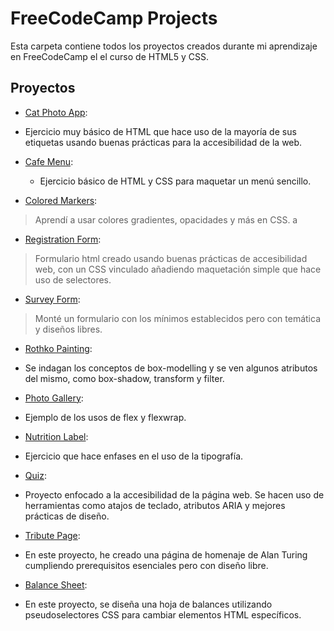 # FreeCodeCamp Projects

Esta carpeta contiene todos los proyectos creados durante mi aprendizaje en FreeCodeCamp el el curso de HTML5 y CSS.

## Proyectos

- [Cat Photo App](01.cat-photo-app):
 * Ejercicio muy básico de HTML que hace uso de la mayoría de sus etiquetas usando buenas prácticas para la accesibilidad de la web.

- [Cafe Menu](02.cafe-menu):
    - Ejercicio básico de HTML y CSS para maquetar un menú sencillo.

- [Colored Markers](03.colored-markers):
 > Aprendí a usar colores gradientes, opacidades y más en CSS. a

- [Registration Form](04.registration-form):
 > Formulario html creado usando buenas prácticas de accesibilidad web, con un CSS vinculado añadiendo maquetación simple que hace uso de selectores. 

- [Survey Form](05.survey-form(certified_project)):
 > Monté un formulario con los mínimos establecidos pero con temática y diseños libres.

- [Rothko Painting](06.Rothko-painting(box-model)):
* Se indagan los conceptos de box-modelling y se ven algunos atributos del mismo, como box-shadow, transform y filter.

- [Photo Gallery](07.photo-gallery):
* Ejemplo de los usos de flex y flexwrap.

- [Nutrition Label](08.nutrition-label):
* Ejercicio que hace enfases en el uso de la tipografía.

- [Quiz](09.quizz):
* Proyecto enfocado a la accesibilidad de la página web. Se hacen uso de herramientas como atajos de teclado, atributos ARIA y mejores prácticas de diseño.

- [Tribute Page](10.tribute-page(certified_project)):
* En este proyecto, he creado una página de homenaje de Alan Turing cumpliendo prerequisitos esenciales pero con diseño libre.

- [Balance Sheet](aaaa):
* En este proyecto, se diseña una hoja de balances utilizando pseudoselectores CSS para cambiar elementos HTML específicos.
